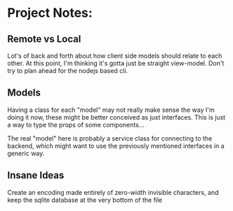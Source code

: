 # Project Notes:
## Remote vs Local
Lot's of back and forth about how client side models should relate to each other.  At this point, I'm thinking it's gotta just be straight view-model.  Don't try to plan ahead for the nodejs based cli.

## Models
Having a class for each "model" may not really make sense the way I'm doing it now, these might be better conceived as just interfaces.  This is just a way to type the props of some components...

The real "model" here is probably a service class for connecting to the backend, which might want to use the previously mentioned interfaces in a generic way.

## Insane Ideas
Create an encoding made entirely of zero-width invisible characters, and keep the sqlite database at the very bottom of the file